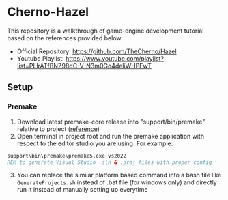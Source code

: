 # Cherno-Hazel
This repository is a walkthrough of game-engine development tutorial based on the references provided below.
- Official Repository: https://github.com/TheCherno/Hazel
- Youtube Playlist: https://www.youtube.com/playlist?list=PLlrATfBNZ98dC-V-N3m0Go4deliWHPFwT

## Setup
### Premake
1. Download latest premake-core release into "support/bin/premake" relative to project ([reference](support/bin/premake/readme.md))
2. Open terminal in project root and run the premake application with respect to the editor studio you are using. For example:
```bat
support\bin\premake\premake5.exe vs2022
REM to generate Visual Studio .sln & .proj files with proper config
```
3. You can replace the similar platform based command into a bash file like `GenerateProjects.sh` instead of .bat file (for windows only) and directly run it instead of manually setting up everytime